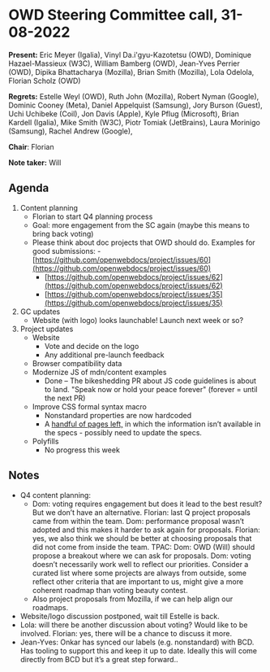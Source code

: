 # OWD Steering Committee call, 31-08-2022

**Present:** Eric Meyer (Igalia), Vinyl Da.i'gyu-Kazotetsu (OWD), Dominique Hazael-Massieux (W3C), William Bamberg (OWD), Jean-Yves Perrier (OWD),  Dipika Bhattacharya (Mozilla), Brian Smith (Mozilla), Lola Odelola, Florian Scholz (OWD)

**Regrets:** Estelle Weyl (OWD), Ruth John (Mozilla), Robert Nyman (Google), Dominic Cooney (Meta), Daniel Appelquist (Samsung), Jory Burson (Guest), Uchi Uchibeke (Coil), Jon Davis (Apple), Kyle Pflug (Microsoft), Brian Kardell (Igalia), Mike Smith (W3C), Piotr Tomiak (JetBrains), Laura Morinigo (Samsung), Rachel Andrew (Google), 

**Chair**: Florian

**Note taker:** Will

## Agenda


1. Content planning
    - Florian to start Q4 planning process
    - Goal: more engagement from the SC again (maybe this means to bring back voting)
    - Please think about doc projects that OWD should do. Examples for good submissions:
        -[https://github.com/openwebdocs/project/issues/60](https://github.com/openwebdocs/project/issues/60) 
        - [https://github.com/openwebdocs/project/issues/62](https://github.com/openwebdocs/project/issues/62) 
        - [https://github.com/openwebdocs/project/issues/35](https://github.com/openwebdocs/project/issues/35) 
2. GC updates
    - Website (with logo) looks launchable! Launch next week or so?
3. Project updates
    - Website
        - Vote and decide on the logo
        - Any additional pre-launch feedback
    - Browser compatibility data
    - Modernize JS of mdn/content examples
        - Done – The bikeshedding PR about JS code guidelines is about to land. "Speak now or hold your peace forever" (forever = until the next PR)
    - Improve CSS formal syntax macro 
        - Nonstandard properties are now hardcoded
        - A [handful of pages left,](https://docs.google.com/spreadsheets/d/1tNRrwtG_Kx2JWROeTQhqVGKoJQxfHHxp8on0OtQXp9g/edit#gid=0) in which the information isn’t available in the specs - possibly need to update the specs. 
    - Polyfills
        - No progress this week

## Notes

* Q4 content planning:
    * Dom: voting requires engagement but does it lead to the best result? But we don’t have an alternative. Florian: last Q project proposals came from within the team. Dom: performance proposal wasn’t adopted and this makes it harder to ask again for proposals. Florian: yes, we also think we should be better at choosing proposals that did not come from inside the team. TPAC: Dom: OWD (Will) should propose a breakout where we can ask for proposals. Dom: voting doesn’t necessarily work well to reflect our priorities. Consider a curated list where some projects are always from outside, some reflect other criteria that are important to us,  might give a more coherent roadmap than voting beauty contest.
    * Also project proposals from Mozilla, if we can help align our roadmaps.
* Website/logo discussion postponed, wait till Estelle is back.
* Lola: will there be another discussion about voting? Would like to be involved. Florian: yes, there will be a chance to discuss it more.
* Jean-Yves: Onkar has synced our labels (e.g. nonstandard) with BCD. Has tooling to support this and keep it up to date. Ideally this will come directly from BCD but it’s a great step forward..